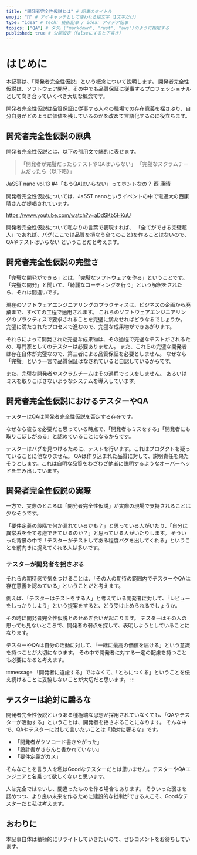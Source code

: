```yaml
---
title: "開発者完全性仮説とは" # 記事のタイトル
emoji: "💯" # アイキャッチとして使われる絵文字（1文字だけ）
type: "idea" # tech: 技術記事 / idea: アイデア記事
topics: ["QA"] # タグ。["markdown", "rust", "aws"]のように指定する
published: true # 公開設定（falseにすると下書き）
---
```

# はじめに

本記事は、「開発者完全性仮説」という概念について説明します。
開発者完全性仮説は、ソフトウェア開発、その中でも品質保証に従事するプロフェッショナルとして向き合っていくべき大切な概念です。

開発者完全性仮説は品質保証に従事する人々の職場での存在意義を揺さぶり、自分自身がどのように価値を残しているのかを改めて言語化するのに役立ちます。

## 開発者完全性仮説の原典

開発者完全性仮説とは、以下の引用文で端的に表せます。

> 「開発者が完璧だったらテストやQAはいらない」
> 「完璧なスクラムチームだったら（以下略）」

JaSST nano vol.13 #4「もうQAはいらない」ってホントなの？ 西 康晴

開発者完全性仮説については、JaSST nanoというイベントの中で電通大の西康晴さんが提唱されています。

https://www.youtube.com/watch?v=aDdSKb5HKuU

開発者完全性仮説について私なりの言葉で表現すれば、
「全てができる完璧超人」であれば、バグ(ここでは品質を損なう全てのこと)を作ることはないので、QAやテストはいらない
ということだと考えます。

## 開発者完全性仮説の完璧さ

「完璧な開発ができる」とは、「完璧なソフトウェアを作る」ということです。
「完璧な開発」と聞いて、「綺麗なコーディングを行う」という解釈をされたら、それは間違いです。

現在のソフトウェアエンジニアリングのプラクティスは、ビジネスの企画から廃棄まで、すべての工程で適用されます。
これらのソフトウェアエンジニアリングのプラクティスで要求されることを完璧に満たせればどうなるでしょうか。
完璧に満たされたプロセスで進むので、完璧な成果物ができあがります。

それらによって開発された完璧な成果物は、その過程で完璧なテストがされるため、専門家としてのテスターは必要ありません。
また、これらの完璧な開発者は存在自体が完璧なので、第三者による品質保証を必要としません。
なぜなら「完璧」という一言で品質保証はなされていると自認しているからです。

また、完璧な開発者やスクラムチームはその過程でミスをしません。
あるいはミスを取りこぼさないようなシステムを導入しています。

## 開発者完全性仮説におけるテスターやQA

テスターはQAは開発者完全性仮説を否定する存在です。

なぜなら彼らを必要だと思っている時点で、「開発者もミスをする」「開発者にも取りこぼしがある」と認めていることになるからです。

テスターはバグを見つけるために、テストを行います。これはプロダクトを疑っていることに他なりません。
QAは作り込まれた品質に対して、説明責任を果たそうとします。これは自明な品質をわざわざ他者に説明するようなオーバーヘッドを生み出しています。

## 開発者完全性仮説の実際

一方で、実際のところは「開発者完全性仮説」が実際の現場で支持されることは少なそうです。

「要件定義の段階で何か漏れているかも？」と思っている人がいたり、「自分は異常系を全て考慮できているのか？」と思っている人がいたりします。
そういった背景の中で「テスターがテストしてある程度バグを出してくれる」ということを前向きに捉えてくれる人は多いです。

### テスターが開発者を揺さぶる

それらの期待感で気をつけることは、「その人の期待の範囲内でテスターやQAは存在意義を認めている」ということだと考えます。

例えば、「テスターはテストをする人」と考えている開発者に対して、「レビューをしっかりしよう」という提案をすると、どう受け止められるでしょうか。

その時に開発者完全性仮説とのせめぎ合いが起こります。
テスターはその人の思っても見ないところで、開発者の弱点を探して、表明しようとしていることになります。

テスターやQAは自分の活動に対して、「一緒に最高の価値を届ける」という意識を持つことが大切になります。
その中で開発者に対する一定の配慮を持つことも必要になると考えます。

:::message
「開発者に遠慮する」ではなくて、「ともにつくる」ということを伝え続けることに妥協しないことが大切だと思います。
:::

## テスターは絶対に驕るな

開発者完全性仮説というある種極端な思想が採用されていなくても、「QAやテスターが活動する」ということは、開発者を揺さぶることになります。
そんな中で、QAやテスターに対して言いたいことは「絶対に奢るな」です。

- 「開発者がクソコード書きやがった」
- 「設計書がきちんと書かれていない」
- 「要件定義がカス」

そんなことを言う人を私はGoodなテスターだとは思いません。テスターやQAエンジニアと名乗って欲しくないと思います。

人は完全ではないし、間違ったものを作る場合もあります。
そういった弱さを認めつつ、より良い未来を作るために建設的な批判ができる人こそ、Goodなテスターだと私は考えます。

## おわりに

本記事自体は積極的にリライトしていきたいので、ぜひコメントをお待ちしています。